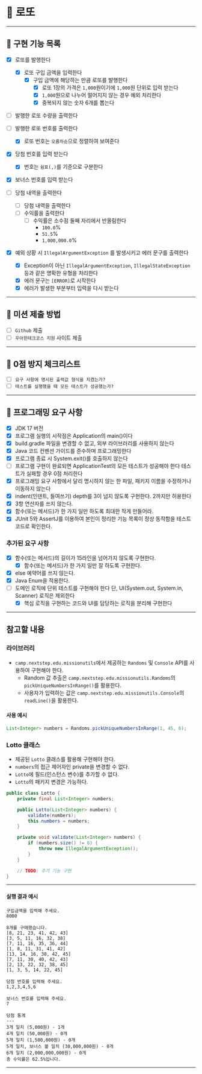 # 🎲 로또

---
## 🎯 구현 기능 목록

- [x] 로또를 발행한다
  - [x] 로또 구입 금액을 입력한다
    - [x] 구입 금액에 해당하는 만큼 로또를 발행한다
      - [x] 로또 1장의 가격은 `1,000`원이기에 `1,000`원 단위로 입력 받는다
      - [x] `1,000`원으로 나누어 떨어지지 않는 경우 예외 처리한다
      - [x] 중복되지 않는 숫자 6개를 뽑는다

- [ ] 발행한 로또 수량을 출력한다
- [ ] 발행한 로또 번호를 출력한다
  - [x] 로또 번호는 `오름차순`으로 정렬하여 보여준다

- [x] 당첨 번호를 입력 받는다
  - [x] 번호는 `쉼표(,)`를 기준으로 구분한다

- [x] 보너스 번호를 입력 받는다

- [ ] 당첨 내역을 출력한다
  - [ ] 당첨 내역을 출력한다
  - [ ] 수익률을 출력한다
    - [ ] 수익률은 소수점 둘째 자리에서 반올림한다
      - `100.0`%
      - `51.5`%
      - `1,000,000.0`%

- [x] 예외 상황 시 `IllegalArgumentException` 를 발생시키고 에러 문구를 출력한다
  - [x] Exception이 아닌 `IllegalArgumentException`, `IllegalStateException` 등과 같은 명확한 유형을 처리한다
  - [x] 에러 문구는 `[ERROR]`로 시작한다
  - [x] 에러가 발생한 부분부터 입력을 다시 받는다

---
## 🎯 미션 제출 방법
- [ ] `Github` 제출
- [ ] `우아한테크코스 지원` 사이트 제출

---
## 🎯 0점 방지 체크리스트
- [ ] `요구 사항에 명시된 출력값 형식을 지켰는가?`
- [ ] `테스트를 실행했을 때 모든 테스트가 성공했는가?`

---
## 🎯 프로그래밍 요구 사항
- [x] JDK 17 버전
- [x] 프로그램 실행의 시작점은 Application의 main()이다
- [x] build.gradle 파일을 변경할 수 없고, 외부 라이브러리를 사용하지 않는다
- [x] Java 코드 컨벤션 가이드를 준수하며 프로그래밍한다
- [x] 프로그램 종료 시 System.exit()를 호출하지 않는다
- [ ] 프로그램 구현이 완료되면 ApplicationTest의 모든 테스트가 성공해야 한다 테스트가 실패할 경우 0점 처리한다
- [x] 프로그래밍 요구 사항에서 달리 명시하지 않는 한 파일, 패키지 이름을 수정하거나 이동하지 않는다
- [x] indent(인덴트, 들여쓰기) depth를 3이 넘지 않도록 구현한다. 2까지만 허용한다
- [x] 3항 연산자를 쓰지 않는다.
- [x] 함수(또는 메서드)가 한 가지 일만 하도록 최대한 작게 만들어라.
- [x] JUnit 5와 AssertJ를 이용하여 본인이 정리한 기능 목록이 정상 동작함을 테스트 코드로 확인한다.

### 추가된 요구 사항

- [x] 함수(또는 메서드)의 길이가 15라인을 넘어가지 않도록 구현한다.
  - [x] 함수(또는 메서드)가 한 가지 일만 잘 하도록 구현한다.
- [x] else 예약어를 쓰지 않는다.
- [x] Java Enum을 적용한다.
- [ ] 도메인 로직에 단위 테스트를 구현해야 한다 단, UI(System.out, System.in, Scanner) 로직은 제외한다
  - [x] 핵심 로직을 구현하는 코드와 UI를 담당하는 로직을 분리해 구현한다

---
## 참고할 내용

### 라이브러리

- `camp.nextstep.edu.missionutils`에서 제공하는 `Randoms` 및 `Console`
  API를 사용하여 구현해야 한다.
  - Random 값 추출은 `camp.nextstep.edu.missionutils.Randoms`의 `pickUniqueNumbersInRange()`를 활용한다.
  - 사용자가 입력하는 값은 `camp.nextstep.edu.missionutils.Console`의 `readLine()`을 활용한다.

#### 사용 예시

```java
List<Integer> numbers = Randoms.pickUniqueNumbersInRange(1, 45, 6);
```

### Lotto 클래스

- 제공된 `Lotto` 클래스를 활용해 구현해야 한다.
- `numbers`의 접근 제어자인 private을 변경할 수 없다.
- `Lotto`에 필드(인스턴스 변수)를 추가할 수 없다.
- `Lotto`의 패키지 변경은 가능하다.

```java
public class Lotto {
    private final List<Integer> numbers;

    public Lotto(List<Integer> numbers) {
        validate(numbers);
        this.numbers = numbers;
    }

    private void validate(List<Integer> numbers) {
        if (numbers.size() != 6) {
            throw new IllegalArgumentException();
        }
    }

    // TODO: 추가 기능 구현
}
```

---

#### 실행 결과 예시

```
구입금액을 입력해 주세요.
8000

8개를 구매했습니다.
[8, 21, 23, 41, 42, 43]
[3, 5, 11, 16, 32, 38]
[7, 11, 16, 35, 36, 44]
[1, 8, 11, 31, 41, 42]
[13, 14, 16, 38, 42, 45]
[7, 11, 30, 40, 42, 43]
[2, 13, 22, 32, 38, 45]
[1, 3, 5, 14, 22, 45]

당첨 번호를 입력해 주세요.
1,2,3,4,5,6

보너스 번호를 입력해 주세요.
7

당첨 통계
---
3개 일치 (5,000원) - 1개
4개 일치 (50,000원) - 0개
5개 일치 (1,500,000원) - 0개
5개 일치, 보너스 볼 일치 (30,000,000원) - 0개
6개 일치 (2,000,000,000원) - 0개
총 수익률은 62.5%입니다.
```

---
